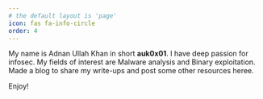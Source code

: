 ```yaml
---
# the default layout is 'page'
icon: fas fa-info-circle
order: 4
---
```


My name is Adnan Ullah Khan in short **auk0x01**. I have deep passion for infosec. My fields of interest are Malware analysis and Binary exploitation. Made a blog to share my write-ups and post some other resources heree.

Enjoy!
